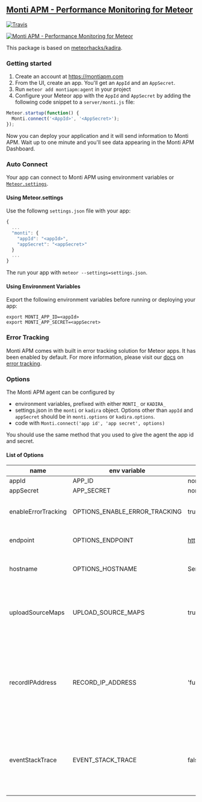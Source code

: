 ## [Monti APM - Performance Monitoring for Meteor](https://montiapm.com)

[![Travis](https://img.shields.io/travis/monti-apm/monti-apm-agent.svg?style=flat-square)](https://travis-ci.org/monti-apm/monti-apm-agent)

[![Monti APM - Performance Monitoring for Meteor](https://i.cloudup.com/LwrCCa_RRE.png)](https://montiapm.com)

This package is based on [meteorhacks/kadira](https://atmospherejs.com/meteorhacks/kadira).

### Getting started

1. Create an account at <https://montiapm.com>
2. From the UI, create an app. You'll get an `AppId` and an `AppSecret`.
3. Run `meteor add montiapm:agent` in your project
4. Configure your Meteor app with the `AppId` and `AppSecret` by adding the following code snippet to a `server/monti.js` file:

```js
Meteor.startup(function() {
  Monti.connect('<AppId>', '<AppSecret>');
});
```

Now you can deploy your application and it will send information to Monti APM. Wait up to one minute and you'll see data appearing in the Monti APM Dashboard.


### Auto Connect

Your app can connect to Monti APM using environment variables or [`Meteor.settings`](http://docs.meteor.com/#meteor_settings).

#### Using Meteor.settings
Use the followng `settings.json` file with your app:

```js
{
  ...
  "monti": {
    "appId": "<appId>",
    "appSecret": "<appSecret>"
  }
  ...
}
```

The run your app with `meteor --settings=settings.json`.

#### Using Environment Variables

Export the following environment variables before running or deploying your app:

```
export MONTI_APP_ID=<appId>
export MONTI_APP_SECRET=<appSecret>
````

### Error Tracking

Monti APM comes with built in error tracking solution for Meteor apps. It has been enabled by default.
For more information, please visit our [docs](http://support.kadira.io/knowledgebase/topics/62637-error-tracking) on [error tracking](http://support.kadira.io/knowledgebase/topics/62637-error-tracking).

### Options

The Monti APM agent can be configured by

- environment variables, prefixed with either `MONTI_` or `KADIRA_`
- settings.json in the `monti` or `kadira` object. Options other than `appId` and `appSecret` should be in `monti.options` or `kadira.options`.
- code with `Monti.connect('app id', 'app secret', options)`

You should use the same method that you used to give the agent the app id and secret.

#### List of Options

| name | env variable | default | description |
|------|--------------|---------|-------------|
| appId | APP_ID | none | |
| appSecret | APP_SECRET | none | |
| enableErrorTracking | OPTIONS_ENABLE_ERROR_TRACKING | true | enable sending errors to Monti APM |
| endpoint | OPTIONS_ENDPOINT | https://engine.montiapm.com | Monti / Kadira engine url |
| hostname | OPTIONS_HOSTNAME | Server's hostname | What the instance is named in Monti APM |
| uploadSourceMaps | UPLOAD_SOURCE_MAPS | true | Enables sending source maps to Monti APM to improve error stack traces |
| recordIPAddress | RECORD_IP_ADDRESS | 'full' | Set to 'full' to record IP Address, 'anonymized' to anonymize last octet of address, or 'none' to not record an IP Address for client errors |
| eventStackTrace | EVENT_STACK_TRACE | false | If true, records a stack trace when an event starts. Slightly decreases server performance. |
